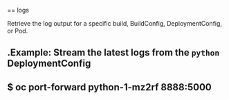 == logs

Retrieve the log output for a specific build, BuildConfig, DeploymentConfig, or
Pod.

.Example: Stream the latest logs from the `python` DeploymentConfig
----
$ oc port-forward python-1-mz2rf 8888:5000
----